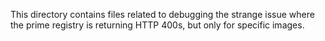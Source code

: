 This directory contains files related to debugging the strange
issue where the prime registry is returning HTTP 400s, but
only for specific images.

